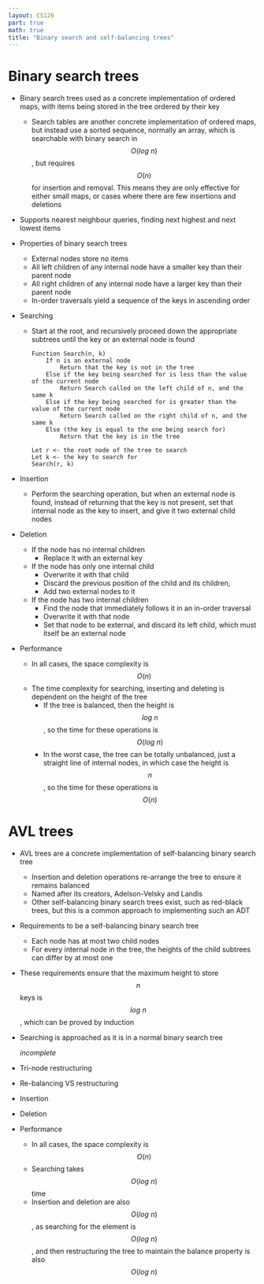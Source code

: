 ```yaml
---
layout: CS126
part: true
math: true
title: "Binary search and self-balancing trees"
---
```




# Binary search trees

- Binary search trees used as a concrete implementation of ordered maps, with items being stored in the tree ordered by their key

  - Search tables are another concrete implementation of ordered maps, but instead use a sorted sequence, normally an array, which is searchable with binary search in $$O(log\ n)$$, but requires $$O(n)$$ for insertion and removal. This means they are only effective for either small maps, or cases where there are few insertions and deletions

- Supports nearest neighbour queries, finding next highest and next lowest items

- Properties of binary search trees

  - External nodes store no items
  - All left children of any internal node have a smaller key than their parent node
  - All right children of any internal node have a larger key than their parent node
  - In-order traversals yield a sequence of the keys in ascending order

- Searching

  - Start at the root, and recursively proceed down the appropriate subtrees until the key or an external node is found

    ```
    Function Search(n, k)
    	If n is an external node
    		Return that the key is not in the tree
    	Else if the key being searched for is less than the value of the current node
    		Return Search called on the left child of n, and the same k
    	Else if the key being searched for is greater than the value of the current node
    		Return Search called on the right child of n, and the same k
    	Else (the key is equal to the one being search for)
    		Return that the key is in the tree
    
    Let r <- the root node of the tree to search
    Let k <- the key to search for
    Search(r, k)
    ```

- Insertion

  - Perform the searching operation, but when an external node is found, instead of returning that the key is not present, set that internal node as the key to insert, and give it two external child nodes

- Deletion

  - If the node has no internal children
    - Replace it with an external key
  - If the node has only one internal child
    - Overwrite it with that child
    - Discard the previous position of the child and its children,
    - Add two external nodes to it
  - If the node has two internal children
    - Find the node that immediately follows it in an in-order traversal
    - Overwrite it with that node
    - Set that node to be external, and discard its left child, which must itself be an external node

- Performance

  - In all cases, the space complexity is $$O(n)$$
  - The time complexity for searching, inserting and deleting is dependent on the height of the tree
    - If the tree is balanced, then the height is $$log\ n$$, so the time for these operations is $$O(log\ n)$$
    - In the worst case, the tree can be totally unbalanced, just a straight line of internal nodes, in which case the height is $$n$$, so the time for these operations is $$O(n)$$



# AVL trees

- AVL trees are a concrete implementation of self-balancing binary search tree

  - Insertion and deletion operations re-arrange the tree to ensure it remains balanced
  - Named after its creators, Adelson-Velsky and Landis
  - Other self-balancing binary search trees exist, such as red-black trees, but this is a common approach to implementing such an ADT

- Requirements to be a self-balancing binary search tree

  - Each node has at most two child nodes
  - For every internal node in the tree, the heights of the child subtrees can differ by at most one

- These requirements ensure that the maximum height to store $$n$$ keys is $$log\ n$$, which can be proved by induction

- Searching is approached as it is in a normal binary search tree


  *incomplete*

- Tri-node restructuring

- Re-balancing VS restructuring

- Insertion

- Deletion
  
- Performance

  - In all cases, the space complexity is $$O(n)$$
  - Searching takes $$O(log\ n)$$ time
  - Insertion and deletion are also $$O(log\ n)$$, as searching for the element is $$O(log\ n)$$, and then restructuring the tree to maintain the balance property is also $$O(log\ n)$$